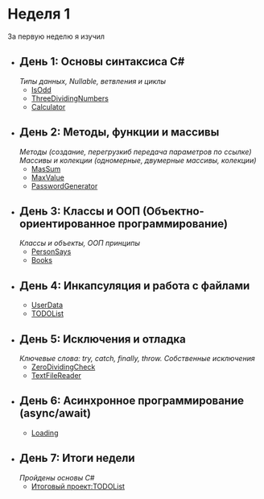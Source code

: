 # Неделя 1

За первую неделю я изучил

- **День 1: Основы синтаксиса C#** 
  - 
  *Типы данных, Nullable, ветвления и циклы*
  - [IsOdd](Releases/IsOdd.exe)
  - [ThreeDividingNumbers](Releases/ThreeDividingNumbers.exe)
  - [Calculator](Releases/Calculator.exe)
- **День 2: Методы, функции и массивы**
  - 
  *Методы (создание, перегрузкиб передача параметров по ссылке)*
  *Массивы и колекции (одномерные, двумерные массивы, колекции)*
  - [MasSum](Releases/MasSum.exe)
  - [MaxValue](Releases/MaxValue.exe)
  - [PasswordGenerator](Releases/PasswordGenerator.exe)
- **День 3: Классы и ООП (Объектно-ориентированное программирование)**
  - 
  *Классы и объекты, ООП принципы*
  - [PersonSays](Releases/PersonSays.exe)
  - [Books](Releases/Books.exe)
- **День 4: Инкапсуляция и работа с файлами**
  - 
  - [UserData](Releases/UserData.exe)
  - [TODOList](Releases/TODOList/TODOLIst.exe)
- **День 5: Исключения и отладка**
  - 
  *Ключевые слова: try, catch, finally, throw. Собственные исключения*
  - [ZeroDividingCheck](Releases/ZereDividingCheck.exe)
  - [TextFileReader](Releases/TextFileReader.exe)
- **День 6: Асинхронное программирование (async/await)**
  - 
  - [Loading](Releases/Loading.exe)
- **День 7: Итоги недели**
  - 
    *Пройдены основы C#*
  - [Итоговый проект:TODOList](Releases/TODOList/TODOLIst.exe)


  
